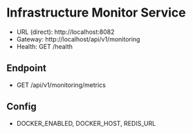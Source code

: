 # Infrastructure Monitor Service

- URL (direct): http://localhost:8082
- Gateway: http://localhost/api/v1/monitoring
- Health: GET /health

## Endpoint
- GET /api/v1/monitoring/metrics

## Config
- DOCKER_ENABLED, DOCKER_HOST, REDIS_URL

